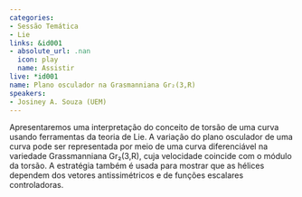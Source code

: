 ```yaml
---
categories:
- Sessão Temática
- Lie
links: &id001
- absolute_url: .nan
  icon: play
  name: Assistir
live: *id001
name: Plano osculador na Grasmanniana Gr₂(3,R)
speakers:
- Josiney A. Souza (UEM)
---
```


Apresentaremos uma interpretação do conceito de torsão de uma curva usando ferramentas da teoria de Lie. A variação do plano osculador de uma curva pode ser representada por meio de uma curva diferenciável na variedade Grassmanniana Gr₂(3,R), cuja velocidade coincide com o módulo da torsão. A estratégia também é usada para mostrar que as hélices dependem dos vetores antissimétricos e de funções escalares controladoras.